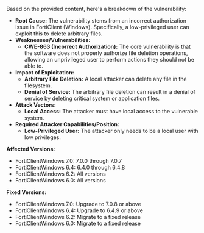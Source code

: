 Based on the provided content, here's a breakdown of the vulnerability:

* **Root Cause:** The vulnerability stems from an incorrect authorization issue in FortiClient (Windows). Specifically, a low-privileged user can exploit this to delete arbitrary files.
* **Weaknesses/Vulnerabilities:**
    * **CWE-863 (Incorrect Authorization):** The core vulnerability is that the software does not properly authorize file deletion operations, allowing an unprivileged user to perform actions they should not be able to.
* **Impact of Exploitation:**
    * **Arbitrary File Deletion:** A local attacker can delete any file in the filesystem.
    * **Denial of Service:** The arbitrary file deletion can result in a denial of service by deleting critical system or application files.
* **Attack Vectors:**
    * **Local Access:** The attacker must have local access to the vulnerable system.
* **Required Attacker Capabilities/Position:**
    * **Low-Privileged User:** The attacker only needs to be a local user with low privileges.

**Affected Versions:**

*   FortiClientWindows 7.0: 7.0.0 through 7.0.7
*   FortiClientWindows 6.4: 6.4.0 through 6.4.8
*   FortiClientWindows 6.2: All versions
*   FortiClientWindows 6.0: All versions

**Fixed Versions:**
*   FortiClientWindows 7.0: Upgrade to 7.0.8 or above
*   FortiClientWindows 6.4: Upgrade to 6.4.9 or above
*   FortiClientWindows 6.2: Migrate to a fixed release
*   FortiClientWindows 6.0: Migrate to a fixed release